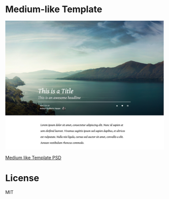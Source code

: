 # Medium-like Template

<img src="./screenshot.png" width="500">

[Medium like Template PSD](https://dribbble.com/shots/1686329--FREEBIE-Medium-like-Template-PSD)

# License

MIT

